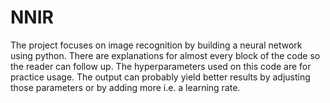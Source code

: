 # NNIR
The project focuses on image recognition by building a neural network using python. There are explanations for almost every block of the code so the reader can follow up. The hyperparameters used on this code are for practice usage. The output can probably yield better results by adjusting those parameters or by adding more i.e. a learning rate.

